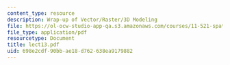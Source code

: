 ```yaml
---
content_type: resource
description: Wrap-up of Vector/Raster/3D Modeling
file: https://ol-ocw-studio-app-qa.s3.amazonaws.com/courses/11-521-spatial-database-management-and-advanced-geographic-information-systems-spring-2003/698e2cdf90bbae18d762638ea9179882_lect13.pdf
file_type: application/pdf
resourcetype: Document
title: lect13.pdf
uid: 698e2cdf-90bb-ae18-d762-638ea9179882
---
```

